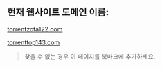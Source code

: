 ## 현재 웹사이트 도메인 이름:

[torrentzota122.com](https://torrentzota122.com)

[torrenttop143.com](https://torrenttop143.com)


> 찾을 수 없는 경우 이 페이지를 북마크에 추가하세요.
